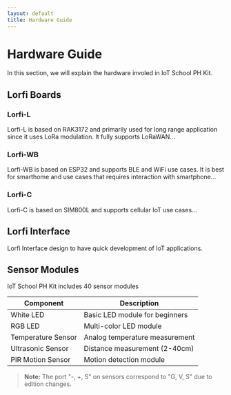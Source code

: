```yaml
---
layout: default
title: Hardware Guide
---
```


# Hardware Guide

In this section, we will explain the hardware involed in IoT School PH Kit.

## Lorfi Boards

### Lorfi-L

Lorfi-L is based on RAK3172 and primarily used for long range application since it uses LoRa modulation. It fully supports LoRaWAN...

### Lorfi-WB

Lorfi-WB is based on ESP32 and supports BLE and WiFi use cases. It is best for smarthome and use cases that requires interaction with smartphone...

### Lorfi-C

Lorfi-C is based on SIM800L and supports cellular IoT use cases...

## Lorfi Interface

Lorfi Interface design to have quick development of IoT applications.

## Sensor Modules

IoT School PH Kit includes 40 sensor modules

| Component | Description |
|-----------|-------------|
| White LED | Basic LED module for beginners |
| RGB LED | Multi-color LED module |
| Temperature Sensor | Analog temperature measurement |
| Ultrasonic Sensor | Distance measurement (2-40cm) |
| PIR Motion Sensor | Motion detection module |

> **Note:** The port "-, +, S" on sensors correspond to "G, V, S" due to edition changes.
